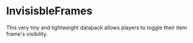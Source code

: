 # InvisisbleFrames
This very tiny and lightweight datapack allows players to toggle their item frame's visibility.
